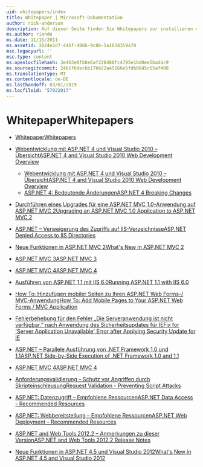 ```yaml
---
uid: whitepapers/index
title: Whitepaper | Microsoft-Dokumentation
author: rick-anderson
description: Auf dieser Seite finden Sie Whitepapers zur installieren und Konfigurieren von ASP.NET und sichere, schnelle und flexible ASP.NET-Anwendungen zu schreiben.
ms.author: riande
ms.date: 11/15/2011
ms.assetid: 3824e2d7-446f-406b-9c8b-5a1634359a78
msc.legacyurl: ''
msc.type: content
ms.openlocfilehash: 3e463e0fb8e6af228480fc4795e1bd0ee5badac9
ms.sourcegitcommit: 24b1f6decbb17bb22a45166e5fdb0845c65af498
ms.translationtype: MT
ms.contentlocale: de-DE
ms.lasthandoff: 03/01/2019
ms.locfileid: "57022017"
---
```

<a name="whitepapers"></a><span data-ttu-id="ff510-103">Whitepaper</span><span class="sxs-lookup"><span data-stu-id="ff510-103">Whitepapers</span></span>
====================
- [<span data-ttu-id="ff510-104">Whitepaper</span><span class="sxs-lookup"><span data-stu-id="ff510-104">Whitepapers</span></span>](overview.md)
- [<span data-ttu-id="ff510-105">Webentwicklung mit ASP.NET 4 und Visual Studio 2010 – Übersicht</span><span class="sxs-lookup"><span data-stu-id="ff510-105">ASP.NET 4 and Visual Studio 2010 Web Development Overview</span></span>](aspnet4/index.md)

    - [<span data-ttu-id="ff510-106">Webentwicklung mit ASP.NET 4 und Visual Studio 2010 – Übersicht</span><span class="sxs-lookup"><span data-stu-id="ff510-106">ASP.NET 4 and Visual Studio 2010 Web Development Overview</span></span>](aspnet4/overview.md)
    - [<span data-ttu-id="ff510-107">ASP.NET 4: Bedeutende Änderungen</span><span class="sxs-lookup"><span data-stu-id="ff510-107">ASP.NET 4 Breaking Changes</span></span>](aspnet4/breaking-changes.md)
- [<span data-ttu-id="ff510-108">Durchführen eines Upgrades für eine ASP.NET MVC 1.0-Anwendung auf ASP.NET MVC 2</span><span class="sxs-lookup"><span data-stu-id="ff510-108">Upgrading an ASP.NET MVC 1.0 Application to ASP.NET MVC 2</span></span>](aspnet-mvc2-upgrade-notes.md)
- [<span data-ttu-id="ff510-109">ASP.NET – Verweigerung des Zugriffs auf IIS-Verzeichnisse</span><span class="sxs-lookup"><span data-stu-id="ff510-109">ASP.NET Denied Access to IIS Directories</span></span>](denied-access-to-iis-directories.md)
- [<span data-ttu-id="ff510-110">Neue Funktionen in ASP.NET MVC 2</span><span class="sxs-lookup"><span data-stu-id="ff510-110">What's New in ASP.NET MVC 2</span></span>](what-is-new-in-aspnet-mvc.md)
- [<span data-ttu-id="ff510-111">ASP.NET MVC 3</span><span class="sxs-lookup"><span data-stu-id="ff510-111">ASP.NET MVC 3</span></span>](mvc3-release-notes.md)
- [<span data-ttu-id="ff510-112">ASP.NET MVC 4</span><span class="sxs-lookup"><span data-stu-id="ff510-112">ASP.NET MVC 4</span></span>](mvc4-beta-release-notes.md)
- [<span data-ttu-id="ff510-113">Ausführen von ASP.NET 1.1 mit IIS 6.0</span><span class="sxs-lookup"><span data-stu-id="ff510-113">Running ASP.NET 1.1 with IIS 6.0</span></span>](aspnet-and-iis6.md)
- [<span data-ttu-id="ff510-114">How To: Hinzufügen mobiler Seiten zu Ihren ASP.NET Web Forms-/ MVC-Anwendung</span><span class="sxs-lookup"><span data-stu-id="ff510-114">How To: Add Mobile Pages to Your ASP.NET Web Forms / MVC Application</span></span>](add-mobile-pages-to-your-aspnet-web-forms-mvc-application.md)
- [<span data-ttu-id="ff510-115">Fehlerbehebung für den Fehler „Die Serveranwendung ist nicht verfügbar.“ nach Anwendung des Sicherheitsupdates für IE</span><span class="sxs-lookup"><span data-stu-id="ff510-115">Fix for 'Server Application Unavailable' Error after Applying Security Update for IE</span></span>](ms03-32-issue.md)
- [<span data-ttu-id="ff510-116">ASP.NET – Parallele Ausführung von .NET Framework 1.0 und 1.1</span><span class="sxs-lookup"><span data-stu-id="ff510-116">ASP.NET Side-by-Side Execution of .NET Framework 1.0 and 1.1</span></span>](side-by-side-with-10.md)
- [<span data-ttu-id="ff510-117">ASP.NET MVC 4</span><span class="sxs-lookup"><span data-stu-id="ff510-117">ASP.NET MVC 4</span></span>](mvc4-release-notes.md)
- [<span data-ttu-id="ff510-118">Anforderungsvalidierung – Schutz vor Angriffen durch Skripteinschleusung</span><span class="sxs-lookup"><span data-stu-id="ff510-118">Request Validation - Preventing Script Attacks</span></span>](request-validation.md)
- [<span data-ttu-id="ff510-119">ASP.NET: Datenzugriff – Empfohlene Ressourcen</span><span class="sxs-lookup"><span data-stu-id="ff510-119">ASP.NET Data Access - Recommended Resources</span></span>](aspnet-data-access-content-map.md)
- [<span data-ttu-id="ff510-120">ASP.NET: Webbereitstellung – Empfohlene Ressourcen</span><span class="sxs-lookup"><span data-stu-id="ff510-120">ASP.NET Web Deployment - Recommended Resources</span></span>](aspnet-web-deployment-content-map.md)
- [<span data-ttu-id="ff510-121">ASP.NET and Web Tools 2012.2 – Anmerkungen zu dieser Version</span><span class="sxs-lookup"><span data-stu-id="ff510-121">ASP.NET and Web Tools 2012.2 Release Notes</span></span>](aspnet-and-web-tools-20122-release-notes.md)
- [<span data-ttu-id="ff510-122">Neue Funktionen in ASP.NET 4.5 und Visual Studio 2012</span><span class="sxs-lookup"><span data-stu-id="ff510-122">What's New in ASP.NET 4.5 and Visual Studio 2012</span></span>](whats-new-in-aspnet-45-and-visual-studio-2012.md)

